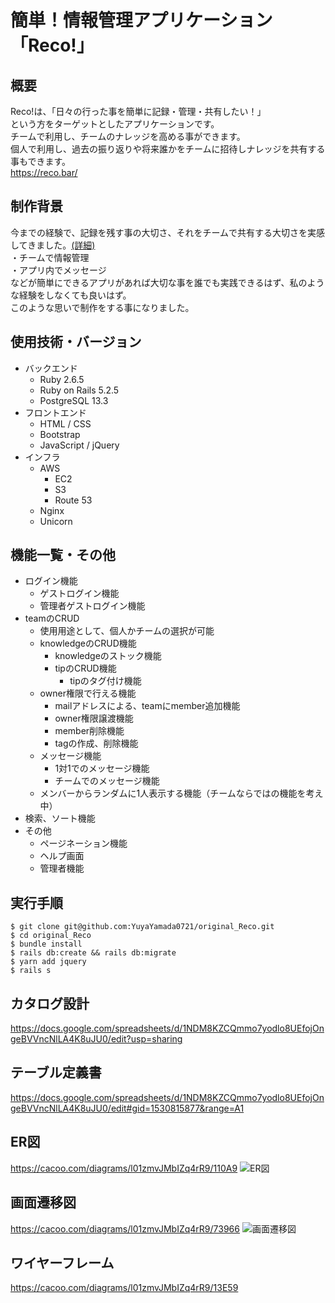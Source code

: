 # 簡単！情報管理アプリケーション「Reco!」


## 概要
Reco!は、「日々の行った事を簡単に記録・管理・共有したい！」
<br>
という方をターゲットとしたアプリケーションです。
<br>
チームで利用し、チームのナレッジを高める事ができます。
<br>
個人で利用し、過去の振り返りや将来誰かをチームに招待しナレッジを共有する事もできます。
<br>
https://reco.bar/

## 制作背景
今までの経験で、記録を残す事の大切さ、それをチームで共有する大切さを実感してきました。[(詳細)](https://docs.google.com/spreadsheets/d/1NDM8KZCQmmo7yodlo8UEfojOngeBVVncNlLA4K8uJU0/edit#gid=1735966077&range=A1)
<br>
・チームで情報管理
<br>
・アプリ内でメッセージ
<br>
などが簡単にできるアプリがあれば大切な事を誰でも実践できるはず、私のような経験をしなくても良いはず。
<br>
このような思いで制作をする事になりました。


## 使用技術・バージョン
* バックエンド
  * Ruby 2.6.5
  * Ruby on Rails 5.2.5
  * PostgreSQL 13.3
* フロントエンド
  * HTML / CSS
  * Bootstrap
  * JavaScript / jQuery
* インフラ
  * AWS
    * EC2
    * S3
    * Route 53
  * Nginx
  * Unicorn


##  機能一覧・その他
* ログイン機能
  * ゲストログイン機能
  * 管理者ゲストログイン機能
* teamのCRUD
  * 使用用途として、個人かチームの選択が可能
  * knowledgeのCRUD機能
    * knowledgeのストック機能
    * tipのCRUD機能
      * tipのタグ付け機能
  * owner権限で行える機能
    * mailアドレスによる、teamにmember追加機能
    * owner権限譲渡機能
    * member削除機能
    * tagの作成、削除機能
  * メッセージ機能
    * 1対1でのメッセージ機能
    * チームでのメッセージ機能
  * メンバーからランダムに1人表示する機能（チームならではの機能を考え中）
* 検索、ソート機能
* その他
  * ページネーション機能
  * ヘルプ画面
  * 管理者機能


## 実行手順
```
$ git clone git@github.com:YuyaYamada0721/original_Reco.git
$ cd original_Reco
$ bundle install
$ rails db:create && rails db:migrate
$ yarn add jquery
$ rails s
```


## カタログ設計
https://docs.google.com/spreadsheets/d/1NDM8KZCQmmo7yodlo8UEfojOngeBVVncNlLA4K8uJU0/edit?usp=sharing

## テーブル定義書
https://docs.google.com/spreadsheets/d/1NDM8KZCQmmo7yodlo8UEfojOngeBVVncNlLA4K8uJU0/edit#gid=1530815877&range=A1

## ER図
https://cacoo.com/diagrams/l01zmvJMbIZq4rR9/110A9
![ER図](https://user-images.githubusercontent.com/78161698/131075360-238cf6fa-fdc6-48dc-9bf0-92094c87b909.png)

## 画面遷移図
https://cacoo.com/diagrams/l01zmvJMbIZq4rR9/73966
![画面遷移図](https://user-images.githubusercontent.com/78161698/125025123-158dfe00-e0bd-11eb-8504-c05410e86934.png)

## ワイヤーフレーム
https://cacoo.com/diagrams/l01zmvJMbIZq4rR9/13E59

